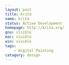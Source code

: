 ```yaml
---
layout: post
title: Krita
name: krita
status: Active Development
homepage: http://krita.org/
gnu: visible
mac: visible
win: visible
tags:
    - Digital Painting
catagory: design
---
```


